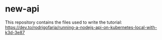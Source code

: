 # new-api

This repository contains the files used to write the tutorial: https://dev.to/rodrigofaria/running-a-nodejs-api-on-kubernetes-local-with-k3d-3e87